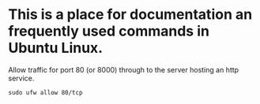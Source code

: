 # This is a place for documentation an frequently used commands in Ubuntu Linux.

Allow traffic for port 80 (or 8000) through to the server hosting an http service.

```sudo ufw allow 80/tcp```
